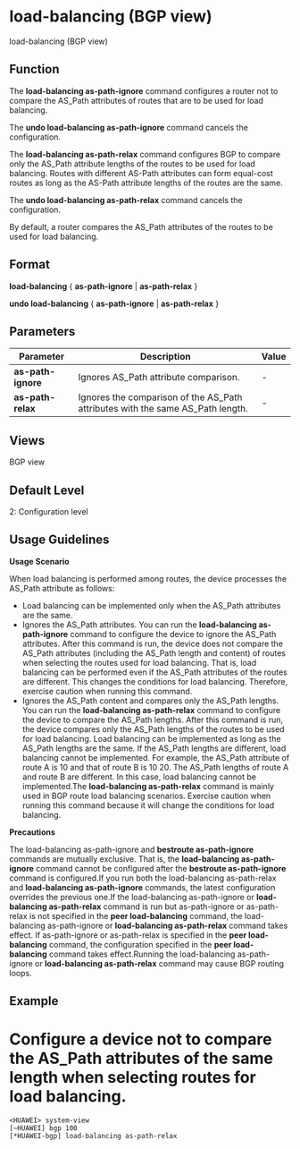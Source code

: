 load-balancing (BGP view)
=========================

load-balancing (BGP view)

Function
--------



The **load-balancing as-path-ignore** command configures a router not to compare the AS\_Path attributes of routes that are to be used for load balancing.

The **undo load-balancing as-path-ignore** command cancels the configuration.

The **load-balancing as-path-relax** command configures BGP to compare only the AS\_Path attribute lengths of the routes to be used for load balancing. Routes with different AS-Path attributes can form equal-cost routes as long as the AS-Path attribute lengths of the routes are the same.

The **undo load-balancing as-path-relax** command cancels the configuration.



By default, a router compares the AS\_Path attributes of the routes to be used for load balancing.


Format
------

**load-balancing** { **as-path-ignore** | **as-path-relax** }

**undo load-balancing** { **as-path-ignore** | **as-path-relax** }


Parameters
----------

| Parameter | Description | Value |
| --- | --- | --- |
| **as-path-ignore** | Ignores AS\_Path attribute comparison. | - |
| **as-path-relax** | Ignores the comparison of the AS\_Path attributes with the same AS\_Path length. | - |



Views
-----

BGP view


Default Level
-------------

2: Configuration level


Usage Guidelines
----------------

**Usage Scenario**

When load balancing is performed among routes, the device processes the AS\_Path attribute as follows:

* Load balancing can be implemented only when the AS\_Path attributes are the same.
* Ignores the AS\_Path attributes. You can run the **load-balancing as-path-ignore** command to configure the device to ignore the AS\_Path attributes. After this command is run, the device does not compare the AS\_Path attributes (including the AS\_Path length and content) of routes when selecting the routes used for load balancing. That is, load balancing can be performed even if the AS\_Path attributes of the routes are different. This changes the conditions for load balancing. Therefore, exercise caution when running this command.
* Ignores the AS\_Path content and compares only the AS\_Path lengths. You can run the **load-balancing as-path-relax** command to configure the device to compare the AS\_Path lengths. After this command is run, the device compares only the AS\_Path lengths of the routes to be used for load balancing. Load balancing can be implemented as long as the AS\_Path lengths are the same. If the AS\_Path lengths are different, load balancing cannot be implemented. For example, the AS\_Path attribute of route A is 10 and that of route B is 10 20. The AS\_Path lengths of route A and route B are different. In this case, load balancing cannot be implemented.The **load-balancing as-path-relax** command is mainly used in BGP route load balancing scenarios. Exercise caution when running this command because it will change the conditions for load balancing.

**Precautions**



The load-balancing as-path-ignore and **bestroute as-path-ignore** commands are mutually exclusive. That is, the **load-balancing as-path-ignore** command cannot be configured after the **bestroute as-path-ignore** command is configured.If you run both the load-balancing as-path-relax and **load-balancing as-path-ignore** commands, the latest configuration overrides the previous one.If the load-balancing as-path-ignore or **load-balancing as-path-relax** command is run but as-path-ignore or as-path-relax is not specified in the **peer load-balancing** command, the load-balancing as-path-ignore or **load-balancing as-path-relax** command takes effect. If as-path-ignore or as-path-relax is specified in the **peer load-balancing** command, the configuration specified in the **peer load-balancing** command takes effect.Running the load-balancing as-path-ignore or **load-balancing as-path-relax** command may cause BGP routing loops.




Example
-------

# Configure a device not to compare the AS\_Path attributes of the same length when selecting routes for load balancing.
```
<HUAWEI> system-view
[~HUAWEI] bgp 100
[*HUAWEI-bgp] load-balancing as-path-relax

```